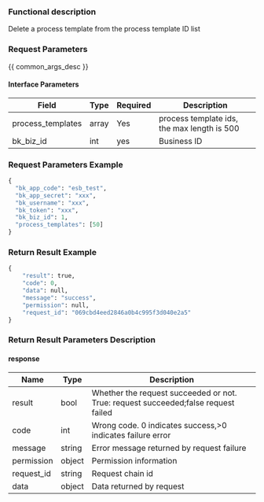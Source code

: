 ### Functional description

Delete a process template from the process template ID list

### Request Parameters

{{ common_args_desc }}

#### Interface Parameters

| Field                 | Type      | Required	   | Description                 |
|----------------------|------------|--------|-----------------------|
| process_templates | array  | Yes   | process template ids, the max length is 500 |
| bk_biz_id                  |  int        | yes  | Business ID |

### Request Parameters Example

```python
{
  "bk_app_code": "esb_test",
  "bk_app_secret": "xxx",
  "bk_username": "xxx",
  "bk_token": "xxx",
  "bk_biz_id": 1,
  "process_templates": [50]
}
```

### Return Result Example

```python
{
    "result": true,
    "code": 0,
    "data": null,
    "message": "success",
    "permission": null,
    "request_id": "069cbd4eed2846a0b4c995f3d040e2a5"
}
```

### Return Result Parameters Description

#### response

| Name| Type| Description|
|---|---|---|
| result | bool |Whether the request succeeded or not. True: request succeeded;false request failed|
| code | int |Wrong code. 0 indicates success,>0 indicates failure error|
| message | string |Error message returned by request failure|
| permission    |  object |Permission information    |
| request_id    |  string |Request chain id    |
| data    |  object |Data returned by request                           |
